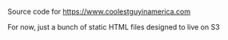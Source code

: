 Source code for https://www.coolestguyinamerica.com

For now, just a bunch of static HTML files designed to live on S3
